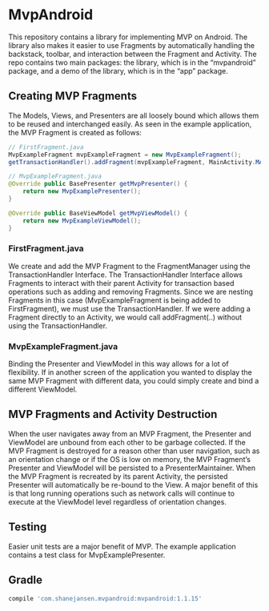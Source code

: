 # MvpAndroid
This repository contains a library for implementing MVP on Android.
The library also makes it easier to use Fragments by automatically
handling the backstack, toolbar, and interaction between the Fragment
and Activity.  The repo contains two main packages: the library,
which is in the “mvpandroid” package, and a demo of the library,
which is in the “app” package.

## Creating MVP Fragments
The Models, Views, and Presenters are all loosely bound which allows
them to be reused and interchanged easily.  As seen in the example
application, the MVP Fragment is created as follows:

```java
// FirstFragment.java
MvpExampleFragment mvpExampleFragment = new MvpExampleFragment();
getTransactionHandler().addFragment(mvpExampleFragment, MainActivity.MAIN_CONTAINER, true);

// MvpExampleFragment.java
@Override public BasePresenter getMvpPresenter() {
    return new MvpExamplePresenter();
}

@Override public BaseViewModel getMvpViewModel() {
    return new MvpExampleViewModel();
}
```

### FirstFragment.java
We create and add the MVP Fragment to the FragmentManager using the
TransactionHandler Interface.  The TransactionHandler Interface allows
Fragments to interact with their parent Activity for transaction based
operations such as adding and removing Fragments.  Since we are nesting
Fragments in this case (MvpExampleFragment is being added to
FirstFragment), we must use the TransactionHandler.  If we were adding a
Fragment directly to an Activity, we would call addFragment(..) without
using the TransactionHandler.

### MvpExampleFragment.java
Binding the Presenter and ViewModel in this way allows for a lot of
flexibility.  If in another screen of the application you wanted to
display the same MVP Fragment with different data, you could simply
create and bind a different ViewModel.

## MVP Fragments and Activity Destruction
When the user navigates away from an MVP Fragment, the Presenter and
ViewModel are unbound from each other to be garbage collected.  If
the MVP Fragment is destroyed for a reason other than user
navigation, such as an orientation change or if the OS is low on
memory, the MVP Fragment’s Presenter and ViewModel will be persisted
to a PresenterMaintainer.  When the MVP Fragment is recreated by its
parent Activity, the persisted Presenter will automatically be re-bound
to the View.  A major benefit of this is that long running operations
such as network calls will continue to execute at the ViewModel level
regardless of orientation changes.

## Testing
Easier unit tests are a major benefit of MVP.  The example application
contains a test class for MvpExamplePresenter.

## Gradle
```groovy
compile 'com.shanejansen.mvpandroid:mvpandroid:1.1.15'
```

